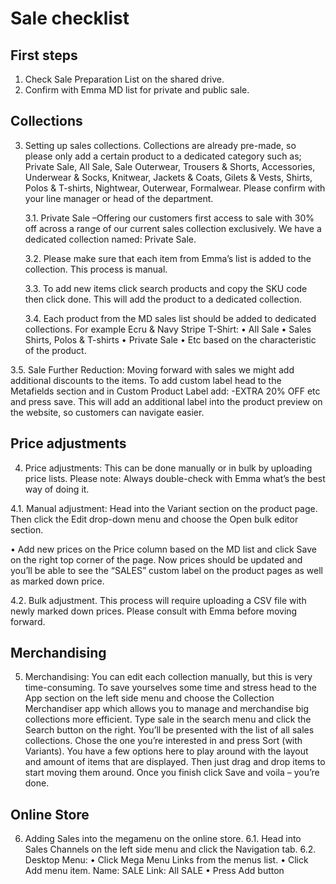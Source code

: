 # Sale checklist

## First steps
1.	Check Sale Preparation List on the shared drive. 
2.	Confirm with Emma MD list for private and public sale.

## Collections
3.	Setting up sales collections. Collections are already pre-made, so please only add a certain product to a dedicated category such as; Private Sale, All Sale, Sale Outerwear, Trousers & Shorts, Accessories, Underwear & Socks, Knitwear, Jackets & Coats, Gilets & Vests, Shirts, Polos & T-shirts, Nightwear, Outerwear, Formalwear. Please confirm with your line manager or head of the department. 

    3.1. Private Sale –Offering our customers first access to sale with 30% off across a range of our current sales collection exclusively. We have a dedicated collection named: Private Sale.
    
    3.2. Please make sure that each item from Emma’s list is added to the collection. This process is manual. 
 
    3.3. To add new items click search products and copy the SKU code then click done. This will add the product to a dedicated collection. 
 
    3.4. Each product from the MD sales list should be added to dedicated collections. For example Ecru & Navy Stripe T-Shirt: 
•	All Sale
•	Sales Shirts, Polos & T-shirts 
•	Private Sale 
•	Etc based on the characteristic of the product. 
 

3.5.	Sale Further Reduction: 
Moving forward with sales we might add additional discounts to the items. To add custom label head to the Metafields section and in Custom Product Label add: -EXTRA 20% OFF etc and press save. This will add an additional label into the product preview on the website, so customers can navigate easier. 

## Price adjustments
4.	Price adjustments: 
This can be done manually or in bulk by uploading price lists. Please note: Always double-check with Emma what’s the best way of doing it. 

4.1. Manual adjustment: 
Head into the Variant section on the product page. Then click the Edit drop-down menu and choose the Open bulk editor section.
  
•	Add new prices on the Price column based on the MD list and click Save on the right top corner of the page. Now prices should be updated and you’ll be able to see the “SALES” custom label on the product pages as well as marked down price. 

 
4.2. Bulk adjustment. 
This process will require uploading a CSV file with newly marked down prices. Please consult with Emma before moving forward.  

## Merchandising
5.	Merchandising: 
You can edit each collection manually, but this is very time-consuming. To save yourselves some time and stress head to the App section on the left side menu and choose the Collection Merchandiser app which allows you to manage and merchandise big collections more efficient. 
Type sale in the search menu and click the Search button on the right. You’ll be presented with the list of all sales collections. Chose the one you’re interested in and press Sort (with Variants). You have a few options here to play around with the layout and amount of items that are displayed. 
Then just drag and drop items to start moving them around. Once you finish click Save and voila – you’re done.  

## Online Store
6.	Adding Sales into the megamenu on the online store. 
6.1.	Head into Sales Channels on the left side menu and click the Navigation tab. 
6.2.	Desktop Menu: 
•	Click Mega Menu Links from the menus list. 
•	Click Add menu item. 
Name: SALE 
Link: All SALE 
•	Press Add button
